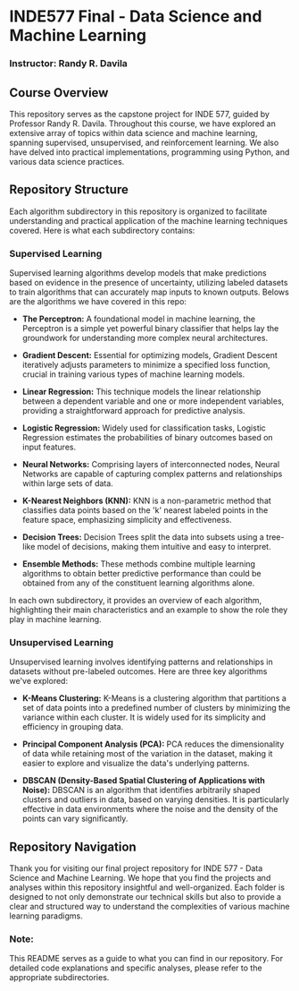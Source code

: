 # INDE577 Final - Data Science and Machine Learning

### Instructor: Randy R. Davila

## Course Overview

This repository serves as the capstone project for INDE 577, guided by Professor Randy R. Davila. Throughout this course, we have explored an extensive array of topics within data science and machine learning, spanning supervised, unsupervised, and reinforcement learning. We also have delved into practical implementations, programming using Python, and various data science practices.


## Repository Structure

Each algorithm subdirectory in this repository is organized to facilitate understanding and practical application of the machine learning techniques covered. Here is what each subdirectory contains:

### Supervised Learning

Supervised learning algorithms develop models that make predictions based on evidence in the presence of uncertainty, utilizing labeled datasets to train algorithms that can accurately map inputs to known outputs. Belows are the algorithms we have covered in this repo:

- **The Perceptron:** A foundational model in machine learning, the Perceptron is a simple yet powerful binary classifier that helps lay the groundwork for understanding more complex neural architectures.

- **Gradient Descent:** Essential for optimizing models, Gradient Descent iteratively adjusts parameters to minimize a specified loss function, crucial in training various types of machine learning models.

- **Linear Regression:** This technique models the linear relationship between a dependent variable and one or more independent variables, providing a straightforward approach for predictive analysis.

- **Logistic Regression:** Widely used for classification tasks, Logistic Regression estimates the probabilities of binary outcomes based on input features.

- **Neural Networks:** Comprising layers of interconnected nodes, Neural Networks are capable of capturing complex patterns and relationships within large sets of data.

- **K-Nearest Neighbors (KNN):** KNN is a non-parametric method that classifies data points based on the 'k' nearest labeled points in the feature space, emphasizing simplicity and effectiveness.

- **Decision Trees:** Decision Trees split the data into subsets using a tree-like model of decisions, making them intuitive and easy to interpret.

- **Ensemble Methods:** These methods combine multiple learning algorithms to obtain better predictive performance than could be obtained from any of the constituent learning algorithms alone.

In each own subdirectory, it provides an overview of each algorithm, highlighting their main characteristics and an example to show the role they play in machine learning.

### Unsupervised Learning

Unsupervised learning involves identifying patterns and relationships in datasets without pre-labeled outcomes. Here are three key algorithms we've explored:

- **K-Means Clustering:**
  K-Means is a clustering algorithm that partitions a set of data points into a predefined number of clusters by minimizing the variance within each cluster. It is widely used for its simplicity and efficiency in grouping data.

- **Principal Component Analysis (PCA):**
  PCA reduces the dimensionality of data while retaining most of the variation in the dataset, making it easier to explore and visualize the data's underlying patterns.

- **DBSCAN (Density-Based Spatial Clustering of Applications with Noise):**
  DBSCAN is an algorithm that identifies arbitrarily shaped clusters and outliers in data, based on varying densities. It is particularly effective in data environments where the noise and the density of the points can vary significantly.

## Repository Navigation

Thank you for visiting our final project repository for INDE 577 - Data Science and Machine Learning. We hope that you find the projects and analyses within this repository insightful and well-organized. Each folder is designed to not only demonstrate our technical skills but also to provide a clear and structured way to understand the complexities of various machine learning paradigms.


### Note:
This README serves as a guide to what you can find in our repository. For detailed code explanations and specific analyses, please refer to the appropriate subdirectories.
